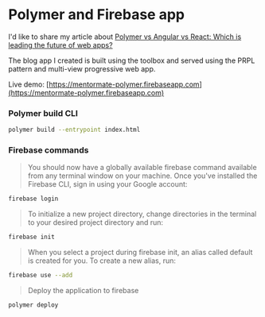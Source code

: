 # Polymer and Firebase app

I'd like to share my article about [Polymer vs Angular vs React: Which is leading the future of web apps?](http://mentormate.com/blog)

The blog app I created is built using the toolbox and served using the PRPL pattern and multi-view progressive web app.

Live demo: [https://mentormate-polymer.firebaseapp.com](https://mentormate-polymer.firebaseapp.com)

### Polymer build CLI

```bash
polymer build --entrypoint index.html
```

### Firebase commands

> You should now have a globally available firebase command available from any terminal window on your machine. Once you've installed the Firebase CLI, sign in using your Google account:

```bash
firebase login
```

> To initialize a new project directory, change directories in the terminal to your desired project directory and run:

```bash
firebase init
```

> When you select a project during firebase init, an alias called default is created for you. To create a new alias, run:

```bash
firebase use --add
```

> Deploy the application to firebase

```bash
polymer deploy
```
